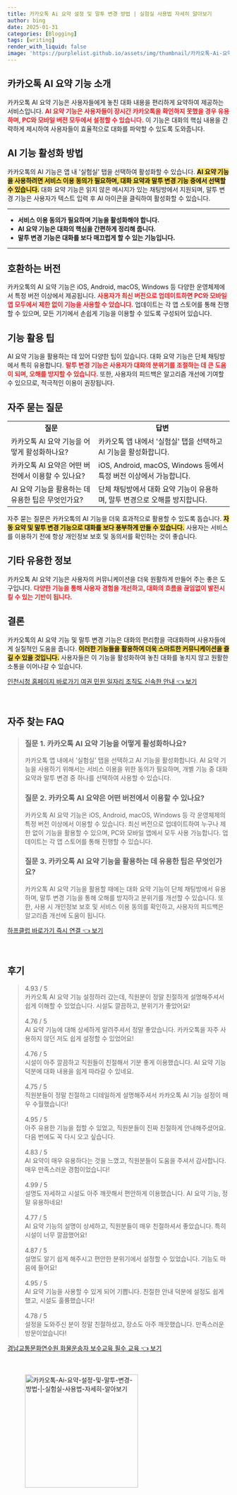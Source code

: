 ```yaml
---
title: 카카오톡 Ai 요약 설정 및 말투 변경 방법 | 실험실 사용법 자세히 알아보기
author: bing
date: 2025-01-31
categories: [Blogging]
tags: [writing]
render_with_liquid: false
image: 'https://purplelist.github.io/assets/img/thumbnail/카카오톡-Ai-요약-설정-및-말투-변경-방법-|-실험실-사용법-자세히-알아보기.webp'
---
```



<h2 id='카카오톡_AI_요약_기능_소개'>카카오톡 AI 요약 기능 소개</h2>

<p>카카오톡 AI 요약 기능은 사용자들에게 놓친 대화 내용을 편리하게 요약하여 제공하는 서비스입니다. <b><span style="color: #ee2323;">AI 요약 기능은 사용자들이 장시간 카카오톡을 확인하지 못했을 경우 유용하며, PC와 모바일 버전 모두에서 설정할 수 있습니다.</span></b> 이 기능은 대화의 핵심 내용을 간략하게 제시하여 사용자들이 효율적으로 대화를 파악할 수 있도록 도와줍니다.</p>

<h2 id='AI_기능_활성화_방법'>AI 기능 활성화 방법</h2>

<p>카카오톡의 AI 기능은 앱 내 '실험실' 탭을 선택하여 활성화할 수 있습니다. <b><span style="background-color: #ffe066;">AI 요약 기능을 사용하려면 서비스 이용 동의가 필요하며, 대화 요약과 말투 변경 기능 중에서 선택할 수 있습니다.</span></b> 대화 요약 기능은 읽지 않은 메시지가 있는 채팅방에서 지원되며, 말투 변경 기능은 사용자가 텍스트 입력 후 AI 아이콘을 클릭하여 활성화할 수 있습니다.</p>

<hr />

<ul>
    <li><b>서비스 이용 동의가 필요하며 기능을 활성화해야 합니다.</b></li>
    <li><b>AI 요약 기능은 대화의 핵심을 간편하게 정리해 줍니다.</b></li>
    <li><b>말투 변경 기능은 대화를 보다 매끄럽게 할 수 있는 기능입니다.</b></li>
</ul>

<hr />

<h2 id='호환하는_버전'>호환하는 버전</h2>

<p>카카오톡의 AI 요약 기능은 iOS, Android, macOS, Windows 등 다양한 운영체제에서 특정 버전 이상에서 제공됩니다. <b><span style="color: #ee2323;">사용자가 최신 버전으로 업데이트하면 PC와 모바일 앱 모두에서 제한 없이 기능을 사용할 수 있습니다.</span></b> 업데이트는 각 앱 스토어를 통해 진행할 수 있으며, 모든 기기에서 손쉽게 기능을 이용할 수 있도록 구성되어 있습니다.</p>

<h2 id='기능_활용_팁'>기능 활용 팁</h2>

<p>AI 요약 기능을 활용하는 데 있어 다양한 팁이 있습니다. 대화 요약 기능은 단체 채팅방에서 특히 유용합니다. <b><span style="color: #ee2323;">말투 변경 기능은 사용자가 대화의 분위기를 조절하는 데 큰 도움이 되며, 오해를 방지할 수 있습니다.</span></b> 또한, 사용자의 피드백은 알고리즘 개선에 기여할 수 있으므로, 적극적인 이용이 권장됩니다.</p>

<h2 id='자주_묻는_질문'>자주 묻는 질문</h2>

<table>
    <tr>
        <td style="text-align: center; height: 17px;"><b>질문</b></td>
        <td style="text-align: center; height: 17px;"><b>답변</b></td>
    </tr>
    <tr>
        <td>카카오톡 AI 요약 기능을 어떻게 활성화하나요?</td>
        <td>카카오톡 앱 내에서 '실험실' 탭을 선택하고 AI 기능을 활성화합니다.</td>
    </tr>
    <tr>
        <td>카카오톡 AI 요약은 어떤 버전에서 이용할 수 있나요?</td>
        <td>iOS, Android, macOS, Windows 등에서 특정 버전 이상에서 가능합니다.</td>
    </tr>
    <tr>
        <td>AI 요약 기능을 활용하는 데 유용한 팁은 무엇인가요?</td>
        <td>단체 채팅방에서 대화 요약 기능이 유용하며, 말투 변경으로 오해를 방지합니다.</td>
    </tr>
</table>

<p>자주 묻는 질문은 카카오톡의 AI 기능을 더욱 효과적으로 활용할 수 있도록 돕습니다. <b><span style="background-color: #ffe066;">자동 요약 및 말투 변경 기능으로 대화를 보다 풍부하게 만들 수 있습니다.</span></b> 사용자는 서비스를 이용하기 전에 항상 개인정보 보호 및 동의서를 확인하는 것이 좋습니다.</p>

<h2 id='기타_유용한_정보'>기타 유용한 정보</h2>

<p>카카오톡 AI 요약 기능은 사용자의 커뮤니케이션을 더욱 원활하게 만들어 주는 좋은 도구입니다. <b><span style="color: #ee2323;">다양한 기능을 통해 사용자 경험을 개선하고, 대화의 흐름을 끊임없이 발전시킬 수 있는 기반이 됩니다.</span></b></p>

<h2 id='결론'>결론</h2>

<p>카카오톡의 AI 요약 기능 및 말투 변경 기능은 대화의 편리함을 극대화하며 사용자들에게 실질적인 도움을 줍니다. <b><span style="background-color: #ffe066;">이러한 기능들을 활용하여 더욱 스마트한 커뮤니케이션을 즐길 수 있을 것입니다.</span></b> 사용자들은 이 기능을 활성화하여 놓친 대화를 놓치지 않고 원활한 소통을 이어나갈 수 있습니다.</p>


<p><a class="click-button" title="인천시청 홈페이지 바로가기 여권 민원 일자리 조직도 신속한 안내" href="https://purplelist.github.io/posts/%EC%9D%B8%EC%B2%9C%EC%8B%9C%EC%B2%AD-%ED%99%88%ED%8E%98%EC%9D%B4%EC%A7%80-%EB%B0%94%EB%A1%9C%EA%B0%80%EA%B8%B0-%EC%97%AC%EA%B6%8C-%EB%AF%BC%EC%9B%90-%EC%9D%BC%EC%9E%90%EB%A6%AC-%EC%A1%B0%EC%A7%81%EB%8F%84-%EC%8B%A0%EC%86%8D%ED%95%9C-%EC%95%88%EB%82%B4/" rel="dofollow">인천시청 홈페이지 바로가기 여권 민원 일자리 조직도 신속한 안내 👈 보기</a></p><br>
<h2 id='자주_찾는_FAQ'>자주 찾는 FAQ</h2>
<div itemscope="" itemtype="https://schema.org/FAQPage"> 
<blockquote> 
<div itemscope="" itemprop="mainEntity" itemtype="https://schema.org/Question"> 
<h3 itemprop="name">질문 1. 카카오톡 AI 요약 기능을 어떻게 활성화하나요?</h3> 
<div itemscope="" itemprop="acceptedAnswer" itemtype="https://schema.org/Answer"> 
<span itemprop="text"> 
<p>카카오톡 앱 내에서 '실험실' 탭을 선택하고 AI 기능을 활성화합니다. AI 요약 기능을 사용하기 위해서는 서비스 이용을 위한 동의가 필요하며, 개별 기능 중 대화 요약과 말투 변경 중 하나를 선택하여 사용할 수 있습니다.</p> 
</span> 
</div> 
</div> 
<div itemscope="" itemprop="mainEntity" itemtype="https://schema.org/Question"> 
<h3 itemprop="name">질문 2. 카카오톡 AI 요약은 어떤 버전에서 이용할 수 있나요?</h3> 
<div itemscope="" itemprop="acceptedAnswer" itemtype="https://schema.org/Answer"> 
<span itemprop="text"> 
<p>카카오톡 AI 요약 기능은 iOS, Android, macOS, Windows 등 각 운영체제의 특정 버전 이상에서 이용할 수 있습니다. 최신 버전으로 업데이트하여 누구나 제한 없이 기능을 활용할 수 있으며, PC와 모바일 앱에서 모두 사용 가능합니다. 업데이트는 각 앱 스토어를 통해 진행할 수 있습니다.</p>
</span> 
</div> 
</div> 
<div itemscope="" itemprop="mainEntity" itemtype="https://schema.org/Question"> 
<h3 itemprop="name">질문 3. 카카오톡 AI 요약 기능을 활용하는 데 유용한 팁은 무엇인가요?</h3> 
<div itemscope="" itemprop="acceptedAnswer" itemtype="https://schema.org/Answer"> 
<span itemprop="text"> 
<p>카카오톡 AI 요약 기능을 활용할 때에는 대화 요약 기능이 단체 채팅방에서 유용하며, 말투 변경 기능을 통해 오해를 방지하고 분위기를 개선할 수 있습니다. 또한, 사용 시 개인정보 보호 및 서비스 이용 동의를 확인하고, 사용자의 피드백은 알고리즘 개선에 도움이 됩니다.</p>
</span> 
</div> 
</div> 
</blockquote> 
</div>
<p><a class="click-button" title="하프클럽 바로가기 즉시 연결" href="https://purplelist.github.io/posts/%ED%95%98%ED%94%84%ED%81%B4%EB%9F%BD-%EB%B0%94%EB%A1%9C%EA%B0%80%EA%B8%B0-%EC%A6%89%EC%8B%9C-%EC%97%B0%EA%B2%B0/" rel="dofollow">하프클럽 바로가기 즉시 연결 👈 보기</a></p><br>
<h2 id='후기'>후기</h2>
<div itemscope itemtype="https://schema.org/Product">
  <blockquote>
  <div itemprop="review" itemscope itemtype="https://schema.org/Review">
      <div itemprop="reviewRating" itemscope itemtype="https://schema.org/Rating"> <span itemprop="ratingValue">4.93</span> / <span itemprop="bestRating">5</span> </div>
      <span itemprop="reviewBody">카카오톡 AI 요약 기능 설정하러 갔는데, 직원분이 정말 친절하게 설명해주셔서 쉽게 이해할 수 있었습니다. 시설도 깔끔하고, 분위기가 좋았어요!</span>
  </div>
  <br>
  <div itemprop="review" itemscope itemtype="https://schema.org/Review">
      <div itemprop="reviewRating" itemscope itemtype="https://schema.org/Rating"> <span itemprop="ratingValue">4.76</span> / <span itemprop="bestRating">5</span> </div>
      <span itemprop="reviewBody">AI 요약 기능에 대해 상세하게 알려주셔서 정말 좋았습니다. 카카오톡을 자주 사용하지 않던 저도 쉽게 설정할 수 있었어요!</span>
  </div>
  <br>
  <div itemprop="review" itemscope itemtype="https://schema.org/Review">
      <div itemprop="reviewRating" itemscope itemtype="https://schema.org/Rating"> <span itemprop="ratingValue">4.76</span> / <span itemprop="bestRating">5</span> </div>
      <span itemprop="reviewBody">시설이 아주 깔끔하고 직원들이 친절해서 기분 좋게 이용했습니다. AI 요약 기능 덕분에 대화 내용을 쉽게 따라갈 수 있네요.</span>
  </div>
  <br>
  <div itemprop="review" itemscope itemtype="https://schema.org/Review">
      <div itemprop="reviewRating" itemscope itemtype="https://schema.org/Rating"> <span itemprop="ratingValue">4.75</span> / <span itemprop="bestRating">5</span> </div>
      <span itemprop="reviewBody">직원분들이 정말 친절하고 디테일하게 설명해주셔서 카카오톡 AI 기능 설정이 매우 수월했습니다!</span>
  </div>
  <br>
  <div itemprop="review" itemscope itemtype="https://schema.org/Review">
      <div itemprop="reviewRating" itemscope itemtype="https://schema.org/Rating"> <span itemprop="ratingValue">4.95</span> / <span itemprop="bestRating">5</span> </div>
      <span itemprop="reviewBody">아주 유용한 기능을 접할 수 있었고, 직원분들이 진짜 친절하게 안내해주셨어요. 다음 번에도 꼭 다시 오고 싶습니다.</span>
  </div>
  <br>
  <div itemprop="review" itemscope itemtype="https://schema.org/Review">
      <div itemprop="reviewRating" itemscope itemtype="https://schema.org/Rating"> <span itemprop="ratingValue">4.83</span> / <span itemprop="bestRating">5</span> </div>
      <span itemprop="reviewBody">AI 요약이 매우 유용하다는 것을 느꼈고, 직원분들이 도움을 주셔서 감사합니다. 매우 만족스러운 경험이었습니다!</span>
  </div>
  <br>
  <div itemprop="review" itemscope itemtype="https://schema.org/Review">
      <div itemprop="reviewRating" itemscope itemtype="https://schema.org/Rating"> <span itemprop="ratingValue">4.99</span> / <span itemprop="bestRating">5</span> </div>
      <span itemprop="reviewBody">설명도 자세하고 시설도 아주 깨끗해서 편안하게 이용했습니다. AI 요약 기능, 정말 유용하네요!</span>
  </div>
  <br>
  <div itemprop="review" itemscope itemtype="https://schema.org/Review">
      <div itemprop="reviewRating" itemscope itemtype="https://schema.org/Rating"> <span itemprop="ratingValue">4.77</span> / <span itemprop="bestRating">5</span> </div>
      <span itemprop="reviewBody">AI 요약 기능의 설명이 상세하고, 직원분들이 매우 친절하셔서 좋았습니다. 특히 시설이 너무 깔끔했어요!</span>
  </div>
  <br>
  <div itemprop="review" itemscope itemtype="https://schema.org/Review">
      <div itemprop="reviewRating" itemscope itemtype="https://schema.org/Rating"> <span itemprop="ratingValue">4.87</span> / <span itemprop="bestRating">5</span> </div>
      <span itemprop="reviewBody">설명도 알기 쉽게 해주시고 편안한 분위기에서 설정할 수 있었습니다. 기능도 마음에 들어요!</span>
  </div>
  <br>
  <div itemprop="review" itemscope itemtype="https://schema.org/Review">
      <div itemprop="reviewRating" itemscope itemtype="https://schema.org/Rating"> <span itemprop="ratingValue">4.95</span> / <span itemprop="bestRating">5</span> </div>
      <span itemprop="reviewBody">AI 요약 기능을 사용할 수 있게 되어 기쁩니다. 친절한 안내 덕분에 설정도 쉽게 했고, 시설도 훌륭했습니다!</span>
  </div>
  <br>
  <div itemprop="review" itemscope itemtype="https://schema.org/Review">
      <div itemprop="reviewRating" itemscope itemtype="https://schema.org/Rating"> <span itemprop="ratingValue">4.78</span> / <span itemprop="bestRating">5</span> </div>
      <span itemprop="reviewBody">설정을 도와주신 분이 정말 친절하셨고, 장소도 아주 깨끗했습니다. 만족스러운 방문이었습니다!</span>
  </div>
  </blockquote>
</div>
<p><a class="click-button" title="경남교통문화연수원 화물운송자 보수교육 필수 교육" href="https://purplelist.github.io/posts/%EA%B2%BD%EB%82%A8%EA%B5%90%ED%86%B5%EB%AC%B8%ED%99%94%EC%97%B0%EC%88%98%EC%9B%90-%ED%99%94%EB%AC%BC%EC%9A%B4%EC%86%A1%EC%9E%90-%EB%B3%B4%EC%88%98%EA%B5%90%EC%9C%A1-%ED%95%84%EC%88%98-%EA%B5%90%EC%9C%A1/" rel="dofollow">경남교통문화연수원 화물운송자 보수교육 필수 교육 👈 보기</a></p><br>
<figure class="image"><img src="https://purplelist.github.io/assets/img/thumbnail/카카오톡-Ai-요약-설정-및-말투-변경-방법-|-실험실-사용법-자세히-알아보기.webp" alt="카카오톡-Ai-요약-설정-및-말투-변경-방법-|-실험실-사용법-자세히-알아보기" width="256" height="256"></figure>